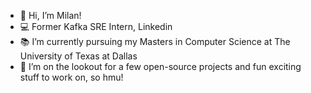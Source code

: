 - 👋 Hi, I’m Milan!
- 💻 Former Kafka SRE Intern, Linkedin
- 📚 I’m currently pursuing my Masters in Computer Science at The University of Texas at Dallas 
- 👀 I’m on the lookout for a few open-source projects and fun exciting stuff to work on, so hmu!


<!---
milangeorge98/milangeorge98 is a ✨ special ✨ repository because its `README.md` (this file) appears on your GitHub profile.
You can click the Preview link to take a look at your changes.
--->
